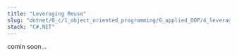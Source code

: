 ```yaml
---
title: "Leveraging Reuse"
slug: "dotnet/0_c/1_object_oriented_programming/6_applied_OOP/4_leveraging_reuse"
stack: "C#.NET"
---
```


comin soon...